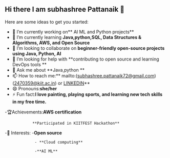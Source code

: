 ## Hi there I am subhashree Pattanaik 👋

Here are some ideas to get you started:

- 🔭 I’m currently working on** AI ML and Python projects**
- 🌱 I’m currently learning **Java,python,SQL, Data Structures & Algorithms, AWS, and Open Source**
- 👯 I’m looking to collaborate on **beginner-friendly open-source projects using Java, Python, AI**
- 🤔 I’m looking for help with **contributing to open source and learning DevOps tools **
- 💬 Ask me about **Java,python **
- 📫 How to reach me:** mailto:(subhashree.pattanaik72@gmail.com)(2470359@kiit.ac.in) or [LINKEDIN](http://www.linkedin.com/in/subhashree-pattanaik-3290091b9)**
- 😄 Pronouns:**she/her**
- ⚡ Fun fact:**I love painting, playing sports, and learning new tech skills in my free time.**

-🏆Achievements:**AWS certification**

                **Participated in KIITFEST Hackathon**

 -🎯 Interests: -**Open source**
 
                 - **Cloud computing**
                 
                 -**AI ML**

